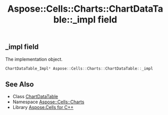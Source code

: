 ﻿---
title: Aspose::Cells::Charts::ChartDataTable::_impl field
linktitle: _impl
second_title: Aspose.Cells for C++ API Reference
description: 'Aspose::Cells::Charts::ChartDataTable::_impl field. The implementation object in C++.'
type: docs
weight: 2600
url: /cpp/aspose.cells.charts/chartdatatable/_impl/
---
## _impl field


The implementation object.

```cpp
ChartDataTable_Impl* Aspose::Cells::Charts::ChartDataTable::_impl
```

## See Also

* Class [ChartDataTable](../)
* Namespace [Aspose::Cells::Charts](../../)
* Library [Aspose.Cells for C++](../../../)
